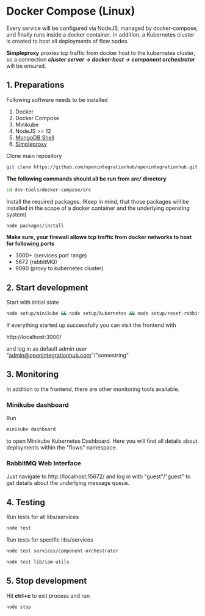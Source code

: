 # Docker Compose (Linux)

Every service will be configured via NodeJS, managed by docker-compose, and finally runs inside a docker container. In addition, a Kubernetes cluster is created to host all deployments of flow nodes.

**Simpleproxy** proxies tcp traffic from docker host to the kubernetes cluster, so a connection **_cluster server -> docker-host -> component orchestrator_** will be ensured.

## 1. Preparations

Following software needs to be installed

1. Docker
2. Docker Compose
3. Minikube
4. NodeJS >= 12
5. [MongoDB Shell](https://docs.mongodb.com/manual/tutorial/install-mongodb-on-ubuntu/#install-the-mongodb-packages)
6. [Simpleproxy](https://github.com/vzaliva/simpleproxy)

Clone main repository

```bash
git clone https://github.com/openintegrationhub/openintegrationhub.git
```

**The following commands should all be run from ***src/*** directory**

```bash
cd dev-tools/docker-compose/src
```

Install the required packages. (Keep in mind, that those packages will be installed in the scope of a docker container and the underlying operating system)

```bash
node packages/install
```

**Make sure, your firewall allows tcp traffic from docker networks to host for following ports**
- 3000+ (services port range)
- 5672 (rabbitMQ)
- 9090 (proxy to kubernetes cluster)

## 2. Start development

Start with initial state

```bash
node setup/minikube && node setup/kubernetes && node setup/reset-rabbit.js && node setup/iam && node setup/flows && node start
```

If everything started up successfully you can visit the frontend with

http://localhost:3000/

and log in as default admin user
"admin@openintegrationhub.com"/"somestring"
## 3. Monitoring

In addition to the frontend, there are other monitoring tools available.

### Minikube dashboard

Run

```bash
minikube dashboard
```

to open Minikube Kubernetes Dashboard. Here you will find all details about deployments within the "flows" namespace.


### RabbitMQ Web Interface

Just navigate to http://localhost:15672/ and log in with "guest"/"guest" to get details about the underlying message queue.


## 4. Testing

Run tests for all libs/services

```bash
node test
```

Run tests for specific libs/services

```bash
node test services/component-orchestrator
```

```bash
node test lib/iam-utils
```

## 5. Stop development

Hit **ctrl+c** to exit process and run

```bash
node stop
```